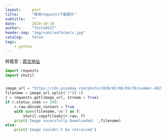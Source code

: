 ```yaml
---
layout:     post
title:      "使用requests下载图片"
subtitle:   ""
date:       2020-10-16
author:     "Tesla9527"
header-img: "img/vancleefarpels.jpg"
catalog:    false
tags:
    - python
---
```


转载至：[原文地址](https://towardsdatascience.com/how-to-download-an-image-using-python-38a75cfa21c)

```python
import requests
import shutil


image_url = "https://cdn.pixabay.com/photo/2020/02/06/09/39/summer-4823612_960_720.jpg"
filename = image_url.split("/")[-1]
r = requests.get(image_url, stream = True)
if r.status_code == 200:
    r.raw.decode_content = True
    with open(filename,'wb') as f:
        shutil.copyfileobj(r.raw, f)
    print('Image sucessfully Downloaded: ',filename)
else:
    print('Image Couldn\'t be retreived')
```